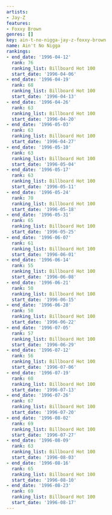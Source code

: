 ```yaml
---
artists:
- Jay-Z
features:
- Foxxy Brown
genres: []
key: ain-t-no-nigga-jay-z-foxxy-brown
name: Ain't No Nigga
rankings:
- end_date: '1996-04-12'
  rank: 76
  ranking_list: Billboard Hot 100
  start_date: '1996-04-06'
- end_date: '1996-04-19'
  rank: 68
  ranking_list: Billboard Hot 100
  start_date: '1996-04-13'
- end_date: '1996-04-26'
  rank: 63
  ranking_list: Billboard Hot 100
  start_date: '1996-04-20'
- end_date: '1996-05-03'
  rank: 63
  ranking_list: Billboard Hot 100
  start_date: '1996-04-27'
- end_date: '1996-05-10'
  rank: 63
  ranking_list: Billboard Hot 100
  start_date: '1996-05-04'
- end_date: '1996-05-17'
  rank: 63
  ranking_list: Billboard Hot 100
  start_date: '1996-05-11'
- end_date: '1996-05-24'
  rank: 70
  ranking_list: Billboard Hot 100
  start_date: '1996-05-18'
- end_date: '1996-05-31'
  rank: 65
  ranking_list: Billboard Hot 100
  start_date: '1996-05-25'
- end_date: '1996-06-07'
  rank: 61
  ranking_list: Billboard Hot 100
  start_date: '1996-06-01'
- end_date: '1996-06-14'
  rank: 55
  ranking_list: Billboard Hot 100
  start_date: '1996-06-08'
- end_date: '1996-06-21'
  rank: 50
  ranking_list: Billboard Hot 100
  start_date: '1996-06-15'
- end_date: '1996-06-28'
  rank: 50
  ranking_list: Billboard Hot 100
  start_date: '1996-06-22'
- end_date: '1996-07-05'
  rank: 57
  ranking_list: Billboard Hot 100
  start_date: '1996-06-29'
- end_date: '1996-07-12'
  rank: 56
  ranking_list: Billboard Hot 100
  start_date: '1996-07-06'
- end_date: '1996-07-19'
  rank: 60
  ranking_list: Billboard Hot 100
  start_date: '1996-07-13'
- end_date: '1996-07-26'
  rank: 67
  ranking_list: Billboard Hot 100
  start_date: '1996-07-20'
- end_date: '1996-08-02'
  rank: 69
  ranking_list: Billboard Hot 100
  start_date: '1996-07-27'
- end_date: '1996-08-09'
  rank: 63
  ranking_list: Billboard Hot 100
  start_date: '1996-08-03'
- end_date: '1996-08-16'
  rank: 65
  ranking_list: Billboard Hot 100
  start_date: '1996-08-10'
- end_date: '1996-08-23'
  rank: 69
  ranking_list: Billboard Hot 100
  start_date: '1996-08-17'
---
```



